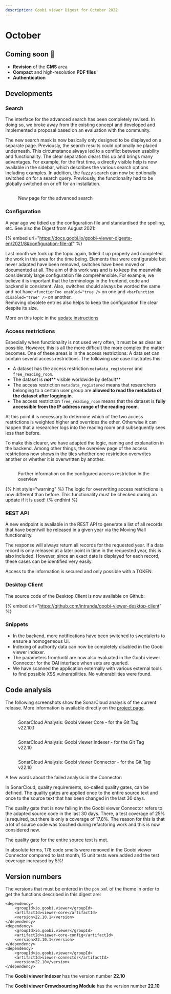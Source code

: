 ```yaml
---
description: Goobi viewer Digest for October 2022
---
```


# October

## Coming soon :rocket:&#x20;

* **Revision** of the **CMS** area
* **Compact** and high-resolution **PDF files**
* **Authentication**

## Developments

### Search&#x20;

The interface for the advanced search has been completely revised. In doing so, we broke away from the existing concept and developed and implemented a proposal based on an evaluation with the community.&#x20;

The new search mask is now basically only designed to be displayed on a separate page. Previously, the search results could optionally be placed underneath. This circumstance always led to a conflict between usability and functionality. The clear separation clears this up and brings many advantages. For example, for the first time, a directly visible help is now available in the sidebar, which describes the various search options including examples. In addition, the fuzzy search can now be optionally switched on for a search query. Previously, the functionality had to be globally switched on or off for an installation.

<figure><img src="../.gitbook/assets/22.10_EN_advanced-search.png" alt=""><figcaption><p>New page for the advanced search</p></figcaption></figure>

### Configuration

A year ago we tidied up the configuration file and standardised the spelling, etc. See also the Digest from August 2021:

{% embed url="https://docs.goobi.io/goobi-viewer-digests-en/2021/8#configuration-file-qf" %}

Last month we took up the topic again, tidied it up properly and completed the work in this area for the time being. Elements that were configurable but never adapted have been removed, switches have been moved or documented at all. The aim of this work was and is to keep the meanwhile considerably large configuration file comprehensible. For example, we believe it is important that the terminology in the frontend, code and backend is consistent. Also, switches should always be worded the same and not have `<functionFoo enabled="true />` on one and `<barFunction disabled="true" />` on another. \
Removing obsolete entries also helps to keep the configuration file clear despite its size.&#x20;

More on this topic in the [update instructions](https://docs.goobi.io/goobi-viewer-de/devop/1/2022#22.10)

### Access restrictions

Especially when functionality is not used very often, it must be as clear as possible. However, this is all the more difficult the more complex the matter becomes. One of these areas is in the access restrictions: A data set can contain several access restrictions. The following use case illustrates this:&#x20;

* A dataset has the access restriction `metadata_registered` and `free_reading_room`.&#x20;
* The dataset is _**not**_** visible worldwide by default**&#x20;
* The access restriction `metadata_registered` means that researchers belonging to a certain user group are **allowed to read the metadata of the dataset after logging in**.&#x20;
* The access restriction `free_reading_room` means that the dataset is **fully accessible from the IP address range of the reading room**.&#x20;

At this point it is necessary to determine which of the two access restrictions is weighted higher and overrides the other. Otherwise it can happen that a researcher logs into the reading room and subsequently sees less than before.&#x20;

To make this clearer, we have adapted the logic, naming and explanation in the backend. Among other things, the overview page of the access restrictions now shows in the tiles whether one restriction overwrites another or whether it is overwritten by another.

<figure><img src="../.gitbook/assets/22.10_EN_backend-accessrestrictions-overwriting.png" alt=""><figcaption><p>Further information on the configured access restriction in the overview</p></figcaption></figure>

{% hint style="warning" %}
The logic for overwriting access restrictions is now different than before. This functionality must be checked during an update if it is used!
{% endhint %}

### REST API&#x20;

A new endpoint is available in the REST API to generate a list of all records that have been/will be released in a given year via the Moving Wall functionality.&#x20;

The response will always return all records for the requested year. If a data record is only released at a later point in time in the requested year, this is also included. However, since an exact date is displayed for each record, these cases can be identified very easily.&#x20;

Access to the information is secured and only possible with a TOKEN.&#x20;

### Desktop Client&#x20;

The source code of the Desktop Client is now available on Github:

{% embed url="https://github.com/intranda/goobi-viewer-desktop-client" %}

### Snippets&#x20;

* In the backend, more notifications have been switched to sweetalerts to ensure a homogeneous UI.&#x20;
* Indexing of authority data can now be completely disabled in the Goobi viewer indexer.&#x20;
* The parameters from/until are now also evaluated in the Goobi viewer Connector for the OAI interface when sets are queried.&#x20;
* We have scanned the application externally with various external tools to find possible XSS vulnerabilities. No vulnerabilities were found.

## Code analysis

The following screenshots show the SonarCloud analysis of the current release. More information is available directly on the [project page](https://sonarcloud.io/organizations/intranda/projects).

<figure><img src="../.gitbook/assets/22.10_sonar_core.png" alt=""><figcaption><p>SonarCloud Analysis: Goobi viewer Core - for the Git Tag v22.10.1</p></figcaption></figure>

<figure><img src="../.gitbook/assets/22.10_sonar_indexer.png" alt=""><figcaption><p>SonarCloud Analysis: Goobi viewer Indexer - for the Git Tag v22.10</p></figcaption></figure>

<figure><img src="../.gitbook/assets/22.10_sonar_connector.png" alt=""><figcaption><p>SonarCloud Analysis: Goobi viewer Connector - for the Git Tag v22.10</p></figcaption></figure>

A few words about the failed analysis in the Connector:&#x20;

In SonarCloud, quality requirements, so-called quality gates, can be defined. The quality gates are applied once to the entire source text and once to the source text that has been changed in the last 30 days.&#x20;

The quality gate that is now failing in the Goobi viewer Connector refers to the adapted source code in the last 30 days. There, a test coverage of 25% is required, but there is only a coverage of 17.8%. The reason for this is that a lot of source code was touched during refactoring work and this is now considered new.&#x20;

The quality gate for the entire source text is met.

&#x20;In absolute terms, 178 code smells were removed in the Goobi viewer Connector compared to last month, 15 unit tests were added and the test coverage increased by 5%!

## Version numbers&#x20;

The versions that must be entered in the `pom.xml` of the theme in order to get the functions described in this digest are:

```markup
<dependency>
    <groupId>io.goobi.viewer</groupId>
    <artifactId>viewer-core</artifactId>
    <version>22.10.1</version>
</dependency>
<dependency>
    <groupId>io.goobi.viewer</groupId>
    <artifactId>viewer-core-config</artifactId>
    <version>22.10.1</version>
</dependency>
<dependency>
    <groupId>io.goobi.viewer</groupId>
    <artifactId>viewer-connector</artifactId>
    <version>22.10</version>
</dependency>
```

The **Goobi viewer Indexer** has the version number **22.10**

The **Goobi viewer Crowdsourcing Module** has the version number **22.10**
